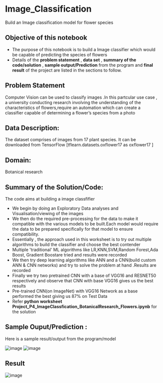 # Image_Classification
Build an Image classification model for flower species


## Objective of this notebook
- The purpose of this notebook is to build a Image classifier which would be capable of predicting the species of flowers 
- Details of the **problem statement**  , **data set** ,  **summary of the code/solution**  , **sample output/Prediction** from the program and **final result** of the project are listed in the sections to follow.

## Problem Statement 
Computer Vision can be used to classify images .In this partcular use case , a university conducting research involving the understanding of the characteristics of flowers,require an automation which can create a classifier capable of determining a flower’s species from a photo


## Data Description:
The dataset comprises of images from 17 plant species. It can be downloaded from TensorFlow [tflearn.datasets.oxflower17 as oxflower17 ]

## Domain:
Botanical research

## Summary of the Solution/Code:
The code aims at building a image classfifier
- We begin by doing an Exploratory Data analyses and Visualisation/viewing of the images 
- We then do the required pre-processing for the data to make it compatible with the various models to be built.Each model would require the data to be prepared         specifically for that model to ensure compatibility.
- Essentially , the approach used in this worksheet is to try out multiple algorithms to build the classifier and choose the best contender
- Multiple 'traditional' ML algorithms like LR,KNN,SVM,Random Forest,Ada Boost, Gradient Boostare tried and results were recorded
- We then try deep learning algorithms like ANN and a CNN(build custom ANN & CNN networks) and try to solve the problem at hand .Results are recorded
- Finally we try two pretrained CNN with a base of  VGG16 and RESNET50 respectively and observe that CNN with base VGG16 gives us the best results
- Pre-trained CNN(on ImageNet) with  VGG16 Network as a base performed the best giving us 87% on Test Data
- Refer **python worksheet  Project_P4_ImageClassfication_BotanicalResearch_Flowers.ipynb** for the solution

## Sample Ouput/Prediction :
Here is a sample result/output from the program/model 

![image](https://user-images.githubusercontent.com/68383273/191818483-b4d6ade9-ad51-4bb4-9452-347d395e25de.png)
![image](https://user-images.githubusercontent.com/68383273/191818584-c3b1abc4-6167-49d6-bb7b-5fce0a87dbab.png)



## Result
![image](https://user-images.githubusercontent.com/68383273/191816229-0b4ca2ba-5119-467f-b7c6-0460f40243e0.png)

